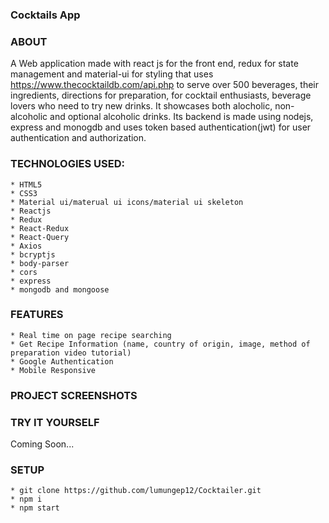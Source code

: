 ### Cocktails App

### ABOUT

A Web application made with react js for the front end, redux for state
management and material-ui for styling that uses
https://www.thecocktaildb.com/api.php to serve over 500 beverages, their
ingredients, directions for preparation, for cocktail enthusiasts, beverage
lovers who need to try new drinks. It showcases both alocholic, non-alcoholic
and optional alcoholic drinks. Its backend is made using nodejs, express and
monogdb and uses token based authentication(jwt) for user authentication and
authorization.

### TECHNOLOGIES USED:

    * HTML5
    * CSS3
    * Material ui/materual ui icons/material ui skeleton
    * Reactjs
    * Redux
    * React-Redux
    * React-Query
    * Axios
    * bcryptjs
    * body-parser
    * cors
    * express
    * mongodb and mongoose

### FEATURES

    * Real time on page recipe searching
    * Get Recipe Information (name, country of origin, image, method of preparation video tutorial)
    * Google Authentication
    * Mobile Responsive

### PROJECT SCREENSHOTS

### TRY IT YOURSELF

Coming Soon...

### SETUP

    * git clone https://github.com/lumungep12/Cocktailer.git
    * npm i
    * npm start
